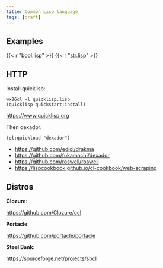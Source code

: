 ```yaml
---
title: Common Lisp language
tags: [draft]
---
```


## Examples

{{< r "bool.lisp" >}}
{{< r "str.lisp" >}}

## HTTP

Install quicklisp:

~~~
wx86cl -l quicklisp.lisp
(quicklisp-quickstart:install)
~~~

<https://www.quicklisp.org>

Then dexador:

~~~
(ql:quickload "dexador")
~~~

- <https://github.com/edicl/drakma>
- <https://github.com/fukamachi/dexador>
- <https://github.com/roswell/roswell>
- <https://lispcookbook.github.io/cl-cookbook/web-scraping>

## Distros

**Clozure**:

<https://github.com/Clozure/ccl>

**Portacle**:

<https://github.com/portacle/portacle>

**Steel Bank**:

<https://sourceforge.net/projects/sbcl>

